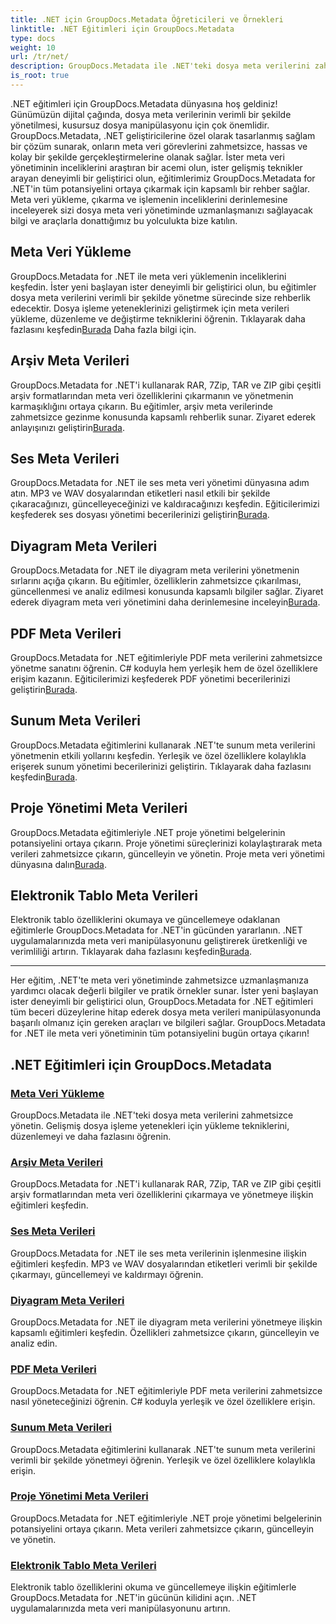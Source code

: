 ```yaml
---
title: .NET için GroupDocs.Metadata Öğreticileri ve Örnekleri
linktitle: .NET Eğitimleri için GroupDocs.Metadata
type: docs
weight: 10
url: /tr/net/
description: GroupDocs.Metadata ile .NET'teki dosya meta verilerini zahmetsizce yönetin. Gelişmiş dosya işleme yetenekleri için yükleme tekniklerini, düzenlemeyi ve daha fazlasını öğrenin.
is_root: true
---
```

.NET eğitimleri için GroupDocs.Metadata dünyasına hoş geldiniz! Günümüzün dijital çağında, dosya meta verilerinin verimli bir şekilde yönetilmesi, kusursuz dosya manipülasyonu için çok önemlidir. GroupDocs.Metadata, .NET geliştiricilerine özel olarak tasarlanmış sağlam bir çözüm sunarak, onların meta veri görevlerini zahmetsizce, hassas ve kolay bir şekilde gerçekleştirmelerine olanak sağlar. İster meta veri yönetiminin inceliklerini araştıran bir acemi olun, ister gelişmiş teknikler arayan deneyimli bir geliştirici olun, eğitimlerimiz GroupDocs.Metadata for .NET'in tüm potansiyelini ortaya çıkarmak için kapsamlı bir rehber sağlar. Meta veri yükleme, çıkarma ve işlemenin inceliklerini derinlemesine inceleyerek sizi dosya meta veri yönetiminde uzmanlaşmanızı sağlayacak bilgi ve araçlarla donattığımız bu yolculukta bize katılın.

## Meta Veri Yükleme  
GroupDocs.Metadata for .NET ile meta veri yüklemenin inceliklerini keşfedin. İster yeni başlayan ister deneyimli bir geliştirici olun, bu eğitimler dosya meta verilerini verimli bir şekilde yönetme sürecinde size rehberlik edecektir. Dosya işleme yeteneklerinizi geliştirmek için meta verileri yükleme, düzenleme ve değiştirme tekniklerini öğrenin. Tıklayarak daha fazlasını keşfedin[Burada](./metadata-loading/) Daha fazla bilgi için.

## Arşiv Meta Verileri  
 GroupDocs.Metadata for .NET'i kullanarak RAR, 7Zip, TAR ve ZIP gibi çeşitli arşiv formatlarından meta veri özelliklerini çıkarmanın ve yönetmenin karmaşıklığını ortaya çıkarın. Bu eğitimler, arşiv meta verilerinde zahmetsizce gezinme konusunda kapsamlı rehberlik sunar. Ziyaret ederek anlayışınızı geliştirin[Burada](./archive-metadata/).

## Ses Meta Verileri  
 GroupDocs.Metadata for .NET ile ses meta veri yönetimi dünyasına adım atın. MP3 ve WAV dosyalarından etiketleri nasıl etkili bir şekilde çıkaracağınızı, güncelleyeceğinizi ve kaldıracağınızı keşfedin. Eğiticilerimizi keşfederek ses dosyası yönetimi becerilerinizi geliştirin[Burada](./audio-metadata/).

## Diyagram Meta Verileri  
GroupDocs.Metadata for .NET ile diyagram meta verilerini yönetmenin sırlarını açığa çıkarın. Bu eğitimler, özelliklerin zahmetsizce çıkarılması, güncellenmesi ve analiz edilmesi konusunda kapsamlı bilgiler sağlar. Ziyaret ederek diyagram meta veri yönetimini daha derinlemesine inceleyin[Burada](./diagram-metadata/).

## PDF Meta Verileri  
 GroupDocs.Metadata for .NET eğitimleriyle PDF meta verilerini zahmetsizce yönetme sanatını öğrenin. C# koduyla hem yerleşik hem de özel özelliklere erişim kazanın. Eğiticilerimizi keşfederek PDF yönetimi becerilerinizi geliştirin[Burada](./pdf-metadata/).

## Sunum Meta Verileri  
 GroupDocs.Metadata eğitimlerini kullanarak .NET'te sunum meta verilerini yönetmenin etkili yollarını keşfedin. Yerleşik ve özel özelliklere kolaylıkla erişerek sunum yönetimi becerilerinizi geliştirin. Tıklayarak daha fazlasını keşfedin[Burada](./presentation-metadata/).

## Proje Yönetimi Meta Verileri  
 GroupDocs.Metadata eğitimleriyle .NET proje yönetimi belgelerinin potansiyelini ortaya çıkarın. Proje yönetimi süreçlerinizi kolaylaştırarak meta verileri zahmetsizce çıkarın, güncelleyin ve yönetin. Proje meta veri yönetimi dünyasına dalın[Burada](./project-management-metadata/).

## Elektronik Tablo Meta Verileri  
Elektronik tablo özelliklerini okumaya ve güncellemeye odaklanan eğitimlerle GroupDocs.Metadata for .NET'in gücünden yararlanın. .NET uygulamalarınızda meta veri manipülasyonunu geliştirerek üretkenliği ve verimliliği artırın. Tıklayarak daha fazlasını keşfedin[Burada](./spreadsheet-metadata/).

----
Her eğitim, .NET'te meta veri yönetiminde zahmetsizce uzmanlaşmanıza yardımcı olacak değerli bilgiler ve pratik örnekler sunar. İster yeni başlayan ister deneyimli bir geliştirici olun, GroupDocs.Metadata for .NET eğitimleri tüm beceri düzeylerine hitap ederek dosya meta verileri manipülasyonunda başarılı olmanız için gereken araçları ve bilgileri sağlar. GroupDocs.Metadata for .NET ile meta veri yönetiminin tüm potansiyelini bugün ortaya çıkarın! 

## .NET Eğitimleri için GroupDocs.Metadata
### [Meta Veri Yükleme](./metadata-loading/)
GroupDocs.Metadata ile .NET'teki dosya meta verilerini zahmetsizce yönetin. Gelişmiş dosya işleme yetenekleri için yükleme tekniklerini, düzenlemeyi ve daha fazlasını öğrenin.
### [Arşiv Meta Verileri](./archive-metadata/)
GroupDocs.Metadata for .NET'i kullanarak RAR, 7Zip, TAR ve ZIP gibi çeşitli arşiv formatlarından meta veri özelliklerini çıkarmaya ve yönetmeye ilişkin eğitimleri keşfedin.
### [Ses Meta Verileri](./audio-metadata/)
GroupDocs.Metadata for .NET ile ses meta verilerinin işlenmesine ilişkin eğitimleri keşfedin. MP3 ve WAV dosyalarından etiketleri verimli bir şekilde çıkarmayı, güncellemeyi ve kaldırmayı öğrenin.
### [Diyagram Meta Verileri](./diagram-metadata/)
GroupDocs.Metadata for .NET ile diyagram meta verilerini yönetmeye ilişkin kapsamlı eğitimleri keşfedin. Özellikleri zahmetsizce çıkarın, güncelleyin ve analiz edin.
### [PDF Meta Verileri](./pdf-metadata/)
GroupDocs.Metadata for .NET eğitimleriyle PDF meta verilerini zahmetsizce nasıl yöneteceğinizi öğrenin. C# koduyla yerleşik ve özel özelliklere erişin.
### [Sunum Meta Verileri](./presentation-metadata/)
GroupDocs.Metadata eğitimlerini kullanarak .NET'te sunum meta verilerini verimli bir şekilde yönetmeyi öğrenin. Yerleşik ve özel özelliklere kolaylıkla erişin.
### [Proje Yönetimi Meta Verileri](./project-management-metadata/)
GroupDocs.Metadata for .NET eğitimleriyle .NET proje yönetimi belgelerinin potansiyelini ortaya çıkarın. Meta verileri zahmetsizce çıkarın, güncelleyin ve yönetin.
### [Elektronik Tablo Meta Verileri](./spreadsheet-metadata/)
Elektronik tablo özelliklerini okuma ve güncellemeye ilişkin eğitimlerle GroupDocs.Metadata for .NET'in gücünün kilidini açın. .NET uygulamalarınızda meta veri manipülasyonunu artırın.